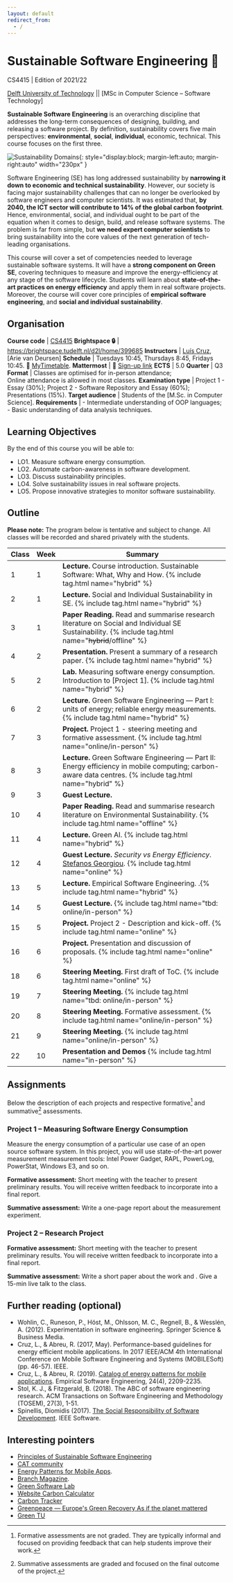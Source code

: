 ```yaml
---
layout: default
redirect_from:
  - /
---
```


# Sustainable Software Engineering 🌱
CS4415 | Edition of 2021/22

[Delft University of Technology] || [MSc in Computer Science – Software Technology]


**Sustainable Software Engineering** is an overarching discipline that addresses the long-term consequences of designing, building, and releasing a software project.
By definition, sustainability covers five main perspectives: **environmental**, **social**, **individual**, economic, technical.
This course focuses on the first three.

![Sustainability Domains](./img/domains.svg){: style="display:block; margin-left:auto; margin-right:auto" width="230px" }

Software Engineering (SE) has long addressed sustainability by **narrowing it down to economic and technical sustainability**.
However, our society is facing major sustainability challenges that can no longer be overlooked by software engineers and computer scientists.
It was estimated that, **by 2040, the ICT sector will contribute to 14% of the global carbon footprint**. Hence, environmental, social, and individual ought to be part of the equation when it comes to design, build, and release software systems.
The problem is far from simple, but **we need expert computer scientists** to bring sustainability into the core values of the next generation of tech-leading organisations.

This course will cover a set of competencies needed to leverage sustainable software systems.
It will have a **strong component on Green SE**, covering techniques to measure and improve the energy-efficiency at any stage of the software lifecycle.
Students will learn about **state-of-the-art practices on energy efficiency** and apply them in real software projects. Moreover, the course will cover core principles of **empirical software engineering**, and **social and individual sustainability**.

## Organisation

**Course code**       | [CS4415]
**Brightspace 🔒**    | <https://brightspace.tudelft.nl/d2l/home/399685>
**Instructors**       | [Luís Cruz], [Arie van Deursen]
**Schedule**          |	Tuesdays 10:45, Thursdays 8:45, Fridays 10:45. 🔗 [MyTimetable].
**Mattermost**        | 🔗 [Sign-up link](https://mattermost.tudelft.nl/signup_user_complete/?id=i7qwcxcpbby8jbjph1kfx4fxcy)
**ECTS** 	            | 5.0
**Quarter**           | Q3
**Format**            | Classes are optimised for in-person attendance;<br/>Online attendance is allowed in most classes.
**Examination type**  | Project 1 - Essay (30%); Project 2 - Software Repository and Essay (60%); Presentations (15%).
**Target audience**   |	Students of the [M.Sc. in Computer Science].
**Requirements** 	    | - Intermediate understanding of OOP languages;<br/> - Basic understanding of data analysis techniques.


## Learning Objectives

By the end of this course you will be able to:

- LO1. Measure software energy consumption.
- LO2. Automate carbon-awareness in software development.
- LO3. Discuss sustainability principles.
- LO4. Solve sustainability issues in real software projects.
- LO5. Propose innovative strategies to monitor software sustainability.

## Outline

**Please note:** The program below is tentative and subject to change.
All classes will be recorded and shared privately with the students.

 Class | Week| Summary
-------| ----|----------|
 1     | 1   | **Lecture.** Course introduction. Sustainable Software: What, Why and How. {% include tag.html name="hybrid" %}
 2     | 1   | **Lecture.** Social and Individual Sustainability in SE. {% include tag.html name="hybrid" %}
 3     | 1   | **Paper Reading.** Read and summarise research literature on Social and Individual SE Sustainability. {% include tag.html name="~~hybrid~~/offline" %}
 4     | 2   | **Presentation.** Present a summary of a research paper. {% include tag.html name="hybrid" %}
 5     | 2   | **Lab.** Measuring software energy consumption. Introduction to [Project 1]. {% include tag.html name="hybrid" %}
 6     | 2   | **Lecture.** Green Software Engineering — Part I: units of energy; reliable energy measurements. {% include tag.html name="hybrid" %}
 7     | 3   | **Project.** Project 1 - steering meeting and formative assessment. {% include tag.html name="online/in-person" %}
 8     | 3   | **Lecture.** Green Software Engineering — Part II: Energy efficiency in mobile computing; carbon-aware data centres. {% include tag.html name="hybrid" %}
 9     | 3   | **Guest Lecture.** <!-- Rui Pereira? -->
 10    | 4   | **Paper Reading.** Read and summarise research literature on Environmental Sustainability. {% include tag.html name="offline" %}
 11    | 4   | **Lecture.** Green AI. {% include tag.html name="hybrid" %}
 12    | 4   | **Guest Lecture.** *Security vs Energy Efficiency*. [Stefanos Georgiou]. {% include tag.html name="online" %}
 13    | 5   | **Lecture.** Empirical Software Engineering. <!-- Qualitative vs Quantitative methods. Types of studies -->.{% include tag.html name="hybrid" %}
 14    | 5   | **Guest Lecture.** <!-- Daniel Feitosa? --> {% include tag.html name="tbd: online/in-person" %} 
 15    | 5   | **Project.** Project 2 - Description and kick-off. {% include tag.html name="online" %}
 16    | 6   | **Project.** Presentation and discussion of proposals. {% include tag.html name="online" %}
 18    | 6   | **Steering Meeting.** First draft of ToC. {% include tag.html name="online" %}
 19    | 7   | **Steering Meeting.** {% include tag.html name="tbd: online/in-person" %}
 20    | 8   | **Steering Meeting.** Formative assessment. {% include tag.html name="online/in-person" %}
 21    | 9   | **Steering Meeting.** {% include tag.html name="online/in-person" %}
 22    | 10  | **Presentation and Demos** {% include tag.html name="in-person" %}
 
## Assignments

Below the description of each projects and respective formative[^formative] and summative[^summative] assessments.

### Project 1 – Measuring Software Energy Consumption

Measure the energy consumption of a particular use case of an open source software system.
In this project, you will use state-of-the-art power measurement measurement tools: Intel Power Gadget, RAPL, PowerLog, PowerStat, Windows E3, and so on.

**Formative assessment:** Short meeting with the teacher to present preliminary results. You will receive written feedback to incorporate into a final report.

**Summative assessment:** Write a one-page report about the measurement experiment.

### Project 2 – Research Project

**Formative assessment:** Short meeting with the teacher to present preliminary results. You will receive written feedback to incorporate into a final report.

**Summative assessment:** Write a short paper about the work and . Give a 15-min live talk to the class.

 

## Further reading (optional)

- Wohlin, C., Runeson, P., Höst, M., Ohlsson, M. C., Regnell, B., & Wesslén, A. (2012). Experimentation in software engineering. Springer Science & Business Media.
- Cruz, L., & Abreu, R. (2017, May). Performance-based guidelines for energy efficient mobile applications. In 2017 IEEE/ACM 4th International Conference on Mobile Software Engineering and Systems (MOBILESoft) (pp. 46-57). IEEE.
- Cruz, L., & Abreu, R. (2019). [Catalog of energy patterns for mobile applications](https://arxiv.org/abs/1901.03302). Empirical Software Engineering, 24(4), 2209-2235.
- Stol, K. J., & Fitzgerald, B. (2018). The ABC of software engineering research. ACM Transactions on Software Engineering and Methodology (TOSEM), 27(3), 1-51.
- Spinellis, Diomidis (2017). [The Social Responsibility of Software Development](https://ieeexplore.ieee.org/document/7888390). IEEE Software.

## Interesting pointers

- [Principles of Sustainable Software Engineering](https://principles.green)
- [CAT community](https://ClimateAction.tech)
- [Energy Patterns for Mobile Apps](https://tqrg.github.io/energy-patterns/).
- [Branch Magazine](https://branch.climateaction.tech).
- [Green Software Lab](https://greenlab.di.uminho.pt)
- [Website Carbon Calculator](https://www.websitecarbon.com)
- [Carbon Tracker](https://github.com/lfwa/carbontracker)
- [Greenpeace — Europe's Green Recovery As if the planet mattered](https://www.greenpeace.de/sites/www.greenpeace.de/files/publications/20201022_greenrecovery_f_es.pdf)
- [Green TU](https://www.tudelft.nl/sustainability/get-involved/greentu/)

[Delft University of Technology]: https://www.tudelft.nl
[Luís Cruz]: https://luiscruz.github.io
[CS4415]: https://www.studiegids.tudelft.nl/a101_displayCourse.do?course_id=60099
[Stefanos Georgiou]: https://twitter.com/stefanosgeorgi1/

[^formative]: Formative assessments are not graded. They are typically informal and focused on providing feedback that can help students improve their work.
[^summative]: Summative assessments are graded and focused on the final outcome of the project.

[Building 62, Hall G]: https://esviewer.tudelft.nl/space/72/
[Building 35, Room 4]: https://esviewer.tudelft.nl/space/46/

[MyTimetable]: https://mytimetable.tudelft.nl/link?timetable.id=2021!module!01CD7133098AD9A864150E64E74F6D7F


